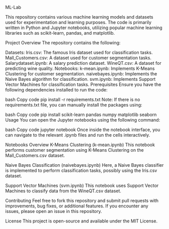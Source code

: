 ML-Lab

This repository contains various machine learning models and datasets used for experimentation and learning purposes. The code is primarily written in Python and Jupyter notebooks, utilizing popular machine learning libraries such as scikit-learn, pandas, and matplotlib.

Project Overview
The repository contains the following:

Datasets:
Iris.csv: The famous Iris dataset used for classification tasks.
Mall_Customers.csv: A dataset used for customer segmentation tasks.
Salarydataset.ipynb: A salary prediction dataset.
WineQT.csv: A dataset for predicting wine quality.
Notebooks:
k-mean.ipynb: Implements K-Means Clustering for customer segmentation.
naivebayes.ipynb: Implements the Naive Bayes algorithm for classification.
svm.ipynb: Implements Support Vector Machines for classification tasks.
Prerequisites
Ensure you have the following dependencies installed to run the code:

bash
Copy code
pip install -r requirements.txt
Note: If there is no requirements.txt file, you can manually install the packages using:

bash
Copy code
pip install scikit-learn pandas numpy matplotlib seaborn
Usage
You can open the Jupyter notebooks using the following command:

bash
Copy code
jupyter notebook
Once inside the notebook interface, you can navigate to the relevant .ipynb files and run the cells interactively.

Notebooks Overview
K-Means Clustering (k-mean.ipynb)
This notebook performs customer segmentation using K-Means Clustering on the Mall_Customers.csv dataset.

Naive Bayes Classification (naivebayes.ipynb)
Here, a Naive Bayes classifier is implemented to perform classification tasks, possibly using the Iris.csv dataset.

Support Vector Machines (svm.ipynb)
This notebook uses Support Vector Machines to classify data from the WineQT.csv dataset.

Contributing
Feel free to fork this repository and submit pull requests with improvements, bug fixes, or additional features. If you encounter any issues, please open an issue in this repository.

License
This project is open-source and available under the MIT License.
